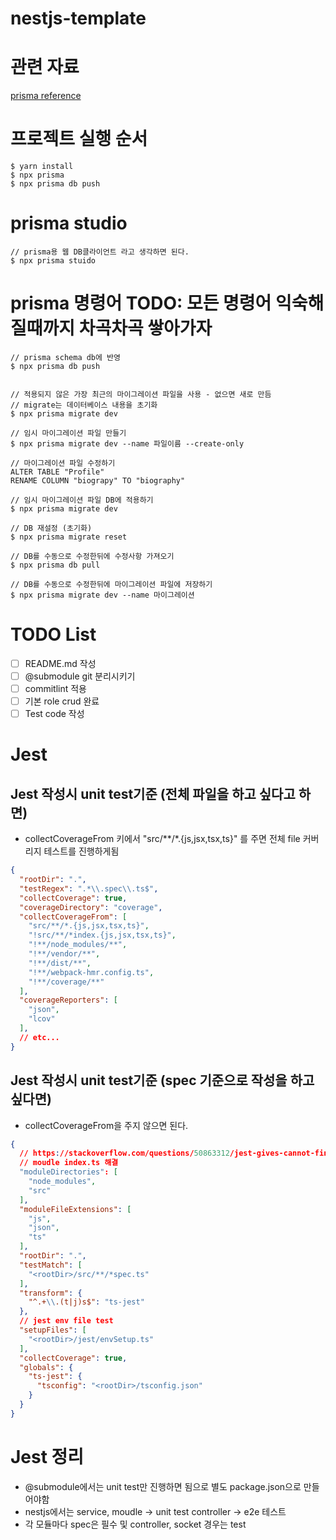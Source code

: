 # nestjs-template

# 관련 자료

[prisma reference](https://www.prisma.io/docs/reference)

# 프로젝트 실행 순서

```
$ yarn install
$ npx prisma
$ npx prisma db push

```

# prisma studio
```
// prisma용 웹 DB클라이언트 라고 생각하면 된다.
$ npx prisma stuido
```

# prisma 명령어 TODO: 모든 명령어 익숙해 질때까지 차곡차곡 쌓아가자

```
// prisma schema db에 반영
$ npx prisma db push


// 적용되지 않은 가장 최근의 마이그레이션 파일을 사용 - 없으면 새로 만듬
// migrate는 데이터베이스 내용을 초기화
$ npx prisma migrate dev

// 임시 마이그레이션 파일 만들기
$ npx prisma migrate dev --name 파일이름 --create-only

// 마이그레이션 파일 수정하기
ALTER TABLE "Profile"
RENAME COLUMN "biograpy" TO "biography"

// 임시 마이그레이션 파일 DB에 적용하기
$ npx prisma migrate dev

// DB 재설정 (초기화)
$ npx prisma migrate reset

// DB를 수동으로 수정한뒤에 수정사항 가져오기
$ npx prisma db pull

// DB를 수동으로 수정한뒤에 마이그레이션 파일에 저장하기
$ npx prisma migrate dev --name 마이그레이션
```

# TODO List
  - [ ] README.md 작성
  - [ ] @submodule git 분리시키기
  - [ ] commitlint 적용 
  - [ ] 기본 role crud 완료
  - [ ] Test code 작성

# Jest 

## Jest 작성시 unit test기준 (전체 파일을 하고 싶다고 하면)

- collectCoverageFrom 키에서 "src/**/*.{js,jsx,tsx,ts}" 를 주면 전체 file 커버리지 테스트를 진행하게됨

``` json
{
  "rootDir": ".",
  "testRegex": ".*\\.spec\\.ts$",
  "collectCoverage": true,
  "coverageDirectory": "coverage",
  "collectCoverageFrom": [
    "src/**/*.{js,jsx,tsx,ts}",
    "!src/**/*index.{js,jsx,tsx,ts}",
    "!**/node_modules/**",
    "!**/vendor/**",
    "!**/dist/**",
    "!**/webpack-hmr.config.ts",
    "!**/coverage/**"
  ],
  "coverageReporters": [
    "json",
    "lcov"
  ],
  // etc...
}
```

## Jest 작성시 unit test기준 (spec 기준으로 작성을 하고 싶다면)

-  collectCoverageFrom을 주지 않으면 된다.
``` json
{
  // https://stackoverflow.com/questions/50863312/jest-gives-cannot-find-module-when-importing-components-with-absolute-paths
  // moudle index.ts 해결
  "moduleDirectories": [
    "node_modules",
    "src"
  ],
  "moduleFileExtensions": [
    "js",
    "json",
    "ts"
  ],
  "rootDir": ".",
  "testMatch": [
    "<rootDir>/src/**/*spec.ts"
  ],
  "transform": {
    "^.+\\.(t|j)s$": "ts-jest"
  },
  // jest env file test 
  "setupFiles": [
    "<rootDir>/jest/envSetup.ts"
  ],
  "collectCoverage": true,
  "globals": {
    "ts-jest": {
      "tsconfig": "<rootDir>/tsconfig.json"
    }
  }
}
```

# Jest 정리

- @submodule에서는 unit test만 진행하면 됨으로 별도 package.json으로 만들어야함
- nestjs에서는 service, moudle -> unit test controller -> e2e 테스트
- 각 모듈마다 spec은 필수 및 controller, socket 경우는 test
